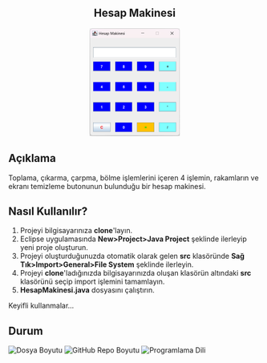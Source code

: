 <h2 align="center">Hesap Makinesi</h2>
<p align="center"><img src="src/alistirmalar/hesap makinesi.png" alt="hesap makinesi" width="180" height="215"></p>

## Açıklama
Toplama, çıkarma, çarpma, bölme işlemlerini içeren 4 işlemin, rakamların ve ekranı temizleme butonunun bulunduğu bir hesap makinesi.

## Nasıl Kullanılır?
1) Projeyi bilgisayarınıza <b>clone</b>'layın.
2) Eclipse uygulamasında <strong>New>Project>Java Project</strong> şeklinde ilerleyip yeni proje oluşturun.
3) Projeyi oluşturduğunuzda otomatik olarak gelen <b>src</b> klasöründe <strong>Sağ Tık>Import>General>File System</strong> şeklinde ilerleyin.
4) Projeyi <b>clone</b>'ladığınızda bilgisayarınızda oluşan klasörün altındaki <b>src</b> klasörünü seçip import işlemini tamamlayın.
5) <b>HesapMakinesi.java</b> dosyasını çalıştırın.
<p>Keyifli kullanmalar...</p>

## Durum
![Dosya Boyutu](https://img.shields.io/badge/8%2C40%20KB-gray?style=flat&logo=github&label=file%20size&color=green)
![GitHub Repo Boyutu](https://img.shields.io/github/repo-size/kaansahin04/Hesap-Makinesi?logo=github&color=green)
![Programlama Dili](https://img.shields.io/github/languages/top/kaansahin04/Hesap-Makinesi?color=%23A49410)

